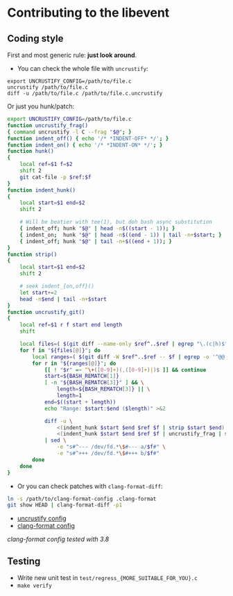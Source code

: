 # Contributing to the libevent

## Coding style

First and most generic rule: **just look around**.

- You can check the whole file with `uncrustify`:
```shell
export UNCRUSTIFY_CONFIG=/path/to/file.c
uncrustify /path/to/file.c
diff -u /path/to/file.c /path/to/file.c.uncrustify
```

Or just you hunk/patch:
```bash
export UNCRUSTIFY_CONFIG=/path/to/file.c
function uncrustify_frag()
{ command uncrustify -l C --frag "$@"; }
function indent_off() { echo '/* *INDENT-OFF* */'; }
function indent_on() { echo '/* *INDENT-ON* */'; }
function hunk()
{
    local ref=$1 f=$2
    shift 2
    git cat-file -p $ref:$f
}
function indent_hunk()
{
    local start=$1 end=$2
    shift 2

    # Will be beatier with tee(1), but doh bash async substitution
    { indent_off; hunk "$@" | head -n$((start - 1)); }
    { indent_on;  hunk "$@" | head -n$((end - 1)) | tail -n+$start; }
    { indent_off; hunk "$@" | tail -n+$((end + 1)); }
}
function strip()
{
    local start=$1 end=$2
    shift 2

    # seek indent_{on,off}()
    let start+=2
    head -n$end | tail -n+$start
}
function uncrustify_git()
{
    local ref=$1 r f start end length
    shift

    local files=( $(git diff --name-only $ref^..$ref | egrep "\.(c|h)$") )
    for f in "${files[@]}"; do
        local ranges=( $(git diff -W $ref^..$ref -- $f | egrep -o '^@@ -[0-9]+(,[0-9]+|) \+[0-9]+(,[0-9]+|) @@' | cut -d' ' -f3) )
        for r in "${ranges[@]}"; do
            [[ ! "$r" =~ ^\+([0-9]+)(,([0-9]+)|)$ ]] && continue
            start=${BASH_REMATCH[1]}
            [ -n "${BASH_REMATCH[3]}" ] && \
                length=${BASH_REMATCH[3]} || \
                length=1
            end=$((start + length))
            echo "Range: $start:$end ($length)" >&2

            diff -u \
                <(indent_hunk $start $end $ref $f | strip $start $end) \
                <(indent_hunk $start $end $ref $f | uncrustify_frag | strip $start $end) \
            | sed \
                -e "s#^--- /dev/fd.*\$#--- a/$f#" \
                -e "s#^+++ /dev/fd.*\$#+++ b/$f#"
        done
    done
}
```

- Or you can check patches with `clang-format-diff`:
```bash
ln -s /path/to/clang-format-config .clang-format
git show HEAD | clang-format-diff -p1
```

- [uncrustify config](https://strcpy.net/mark/libevent-uncrustify.cfg)
- [clang-format config](https://gist.github.com/azat/ea7aa1d55359b1b4917e/raw)

*clang-format config tested with 3.8*

## Testing
- Write new unit test in `test/regress_{MORE_SUITABLE_FOR_YOU}.c`
- ` make verify `
